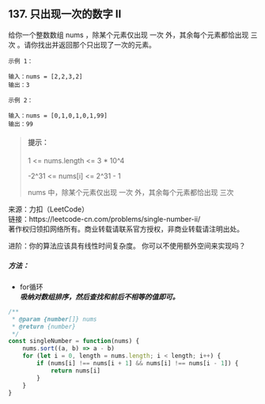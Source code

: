 ## 137. 只出现一次的数字 II

<p>
给你一个整数数组 nums ，除某个元素仅出现 一次 外，其余每个元素都恰出现 三次 。请你找出并返回那个只出现了一次的元素。
</p>

```
示例 1：

输入：nums = [2,2,3,2]
输出：3

示例 2：

输入：nums = [0,1,0,1,0,1,99]
输出：99
```

> #### 提示： <br>
> 1 <= nums.length <= 3 * 10^4
>
> -2^31 <= nums[i] <= 2^31 - 1
>
> nums 中，除某个元素仅出现 一次 外，其余每个元素都恰出现 三次

<p style="font-size: 14px">
来源：力扣（LeetCode） <br>
链接：https://leetcode-cn.com/problems/single-number-ii/ <br>
著作权归领扣网络所有。商业转载请联系官方授权，非商业转载请注明出处。
</p>

进阶：你的算法应该具有线性时间复杂度。 你可以不使用额外空间来实现吗？

##### 方法：
- for循环    
  **_吸纳对数组排序，然后查找和前后不相等的值即可。_**

```js
/**
 * @param {number[]} nums
 * @return {number}
 */
const singleNumber = function(nums) {
    nums.sort((a, b) => a - b)
    for (let i = 0, length = nums.length; i < length; i++) {
        if (nums[i] !== nums[i + 1] && nums[i] !== nums[i - 1]) {
            return nums[i]
        }
    }
}
```
